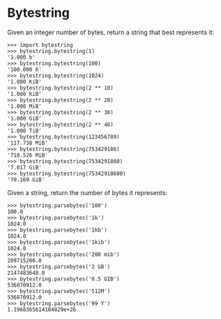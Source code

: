 Bytestring
==========

Given an integer number of bytes, return a string that best represents it:

    >>> import bytestring
    >>> bytestring.bytestring(1)
    '1.000 b'
    >>> bytestring.bytestring(100)
    '100.000 b'
    >>> bytestring.bytestring(1024)
    '1.000 KiB'
    >>> bytestring.bytestring(2 ** 10)
    '1.000 KiB'
    >>> bytestring.bytestring(2 ** 20)
    '1.000 MiB'
    >>> bytestring.bytestring(2 ** 30)
    '1.000 GiB'
    >>> bytestring.bytestring(2 ** 40)
    '1.000 TiB'
    >>> bytestring.bytestring(123456789)
    '117.738 MiB'
    >>> bytestring.bytestring(753429186)
    '718.526 MiB'
    >>> bytestring.bytestring(7534291860)
    '7.017 GiB'
    >>> bytestring.bytestring(75342918600)
    '70.169 GiB'

Given a string, return the number of bytes it represents:

    >>> bytestring.parsebytes('100')
    100.0
    >>> bytestring.parsebytes('1k')
    1024.0
    >>> bytestring.parsebytes('1kb')
    1024.0
    >>> bytestring.parsebytes('1kib')
    1024.0
    >>> bytestring.parsebytes('200 mib')
    209715200.0
    >>> bytestring.parsebytes('2 GB')
    2147483648.0
    >>> bytestring.parsebytes('0.5 GIB')
    536870912.0
    >>> bytestring.parsebytes('512M')
    536870912.0
    >>> bytestring.parsebytes('99 Y')
    1.1968365614184829e+26